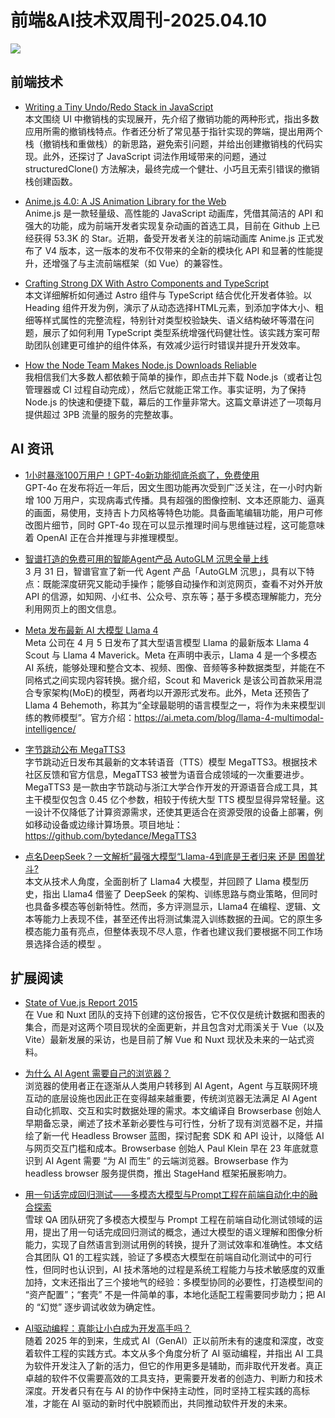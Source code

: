# 前端&AI技术双周刊-2025.04.10

![](https://gips1.baidu.com/it/u=1313554009,1261895466&fm=3028&app=3028&f=JPEG&fmt=auto&q=85&size=f2090_896)

## 前端技术
- [Writing a Tiny Undo/Redo Stack in JavaScript](https://blog.julik.nl/2025/03/a-tiny-undo-stack)
<br>本文围绕 UI 中撤销栈的实现展开，先介绍了撤销功能的两种形式，指出多数应用所需的撤销栈特点。作者还分析了常见基于指针实现的弊端，提出用两个栈（撤销栈和重做栈）的新思路，避免索引问题，并给出创建撤销栈的代码实现。此外，还探讨了 JavaScript 词法作用域带来的问题，通过 structuredClone() 方法解决，最终完成一个健壮、小巧且无索引错误的撤销栈创建函数。

- [Anime.js 4.0: A JS Animation Library for the Web](https://ku.baidu-int.com/knowledge/HFVrC7hq1Q/76YVMWYfJM/YTLhlw6TTE/pvIwChd8W2ts_R)
<br>Anime.js 是一款轻量级、高性能的 JavaScript 动画库，凭借其简洁的 API 和强大的功能，成为前端开发者实现复杂动画的首选工具，目前在 Github 上已经获得 53.3K 的 Star。近期，备受开发者关注的前端动画库 Anime.js 正式发布了 V4 版本，这一版本的发布不仅带来的全新的模块化 API 和显著的性能提升，还增强了与主流前端框架（如 Vue）的兼容性。

- [Crafting Strong DX With Astro Components and TypeScript](https://css-tricks.com/crafting-strong-dx-with-astro-components-and-typescript/)
<br>本文详细解析如何通过 Astro 组件与 TypeScript 结合优化开发者体验。以 Heading 组件开发为例，演示了从动态选择HTML元素，到添加字体大小、粗细等样式属性的完整流程，特别针对类型校验缺失、语义结构破坏等潜在问题，展示了如何利用 TypeScript 类型系统增强代码健壮性。该实践方案可帮助团队创建更可维护的组件体系，有效减少运行时错误并提升开发效率。

- [How the Node Team Makes Node.js Downloads Reliable](https://nodejs.org/en/blog/announcements/making-nodejs-downloads-reliable)
<br>我相信我们大多数人都依赖于简单的操作，即点击并下载 Node.js（或者让包管理器或 CI 过程自动完成），然后它就能正常工作。事实证明，为了保持 Node.js 的快速和便捷下载，幕后的工作量非常大。这篇文章讲述了一项每月提供超过 3PB 流量的服务的完整故事。

## AI 资讯
- [1小时暴涨100万用户！GPT-4o新功能彻底杀疯了，免费使用](https://mp.weixin.qq.com/s/yOoEjgm7cOPKdIXlaTa0zw)
<br>GPT-4o 在发布将近一年后，因文生图功能再次受到广泛关注，在一小时内新增 100 万用户，实现病毒式传播。具有超强的图像控制、文本还原能力、逼真的画面，易使用，支持吉卜力风格等特色功能。具备画笔编辑功能，用户可修改图片细节，同时 GPT-4o 现在可以显示推理时间与思维链过程，这可能意味着 OpenAI 正在合并推理与非推理模型。

- [智谱打造的免费可用的智能Agent产品 AutoGLM 沉思全量上线](https://autoglm-research.zhipuai.cn/)
<br>3 月 31 日，智谱官宣了新一代 Agent 产品「AutoGLM 沉思」，具有以下特点：既能深度研究又能动手操作；能够自动操作和浏览网页，查看不对外开放 API 的信源，如知网、小红书、公众号、京东等；基于多模态理解能力，充分利用网页上的图文信息。

- [Meta 发布最新 AI 大模型 Llama 4](https://baijiahao.baidu.com/s?id=1828612614870809121&wfr=spider&for=pc)
<br>Meta 公司在 4 月 5 日发布了其大型语言模型 Llama 的最新版本 Llama 4 Scout 与 Llama 4 Maverick。Meta 在声明中表示，Llama 4 是一个多模态 AI 系统，能够处理和整合文本、视频、图像、音频等多种数据类型，并能在不同格式之间实现内容转换。据介绍，Scout 和 Maverick 是该公司首款采用混合专家架构(MoE)的模型，两者均以开源形式发布。此外，Meta 还预告了 Llama 4 Behemoth，称其为“全球最聪明的语言模型之一，将作为未来模型训练的教师模型”。官方介绍：https://ai.meta.com/blog/llama-4-multimodal-intelligence/

- [字节跳动公布 MegaTTS3](https://www.163.com/dy/article/JS7T7S6905566WT8.html)
<br>字节跳动近日发布其最新的文本转语音（TTS）模型 MegaTTS3。根据技术社区反馈和官方信息，MegaTTS3 被誉为语音合成领域的一次重要进步。MegaTTS3 是一款由字节跳动与浙江大学合作开发的开源语音合成工具，其主干模型仅包含 0.45 亿个参数，相较于传统大型 TTS 模型显得异常轻量。这一设计不仅降低了计算资源需求，还使其更适合在资源受限的设备上部署，例如移动设备或边缘计算场景。项目地址：https://github.com/bytedance/MegaTTS3

- [点名DeepSeek？一文解析”最强大模型“Llama-4到底是王者归来 还是 困兽犹斗?](https://juejin.cn/post/7490686860089917476)
<br>本文从技术人角度，全面剖析了 Llama4 大模型，并回顾了 Llama 模型历史，指出 Llama4 借鉴了 DeepSeek 的架构、训练思路与商业策略，但同时也具备多模态等创新特性。然而，多方评测显示，Llama4 在编程、逻辑、文本等能力上表现不佳，甚至还传出将测试集混入训练数据的丑闻。它的原生多模态能力虽有亮点，但整体表现不尽人意，作者也建议我们要根据不同工作场景选择合适的模型 。

## 扩展阅读
- [State of Vue.js Report 2015](https://www.monterail.com/stateofvue)
<br>在 Vue 和 Nuxt 团队的支持下创建的这份报告，它不仅仅是统计数据和图表的集合，而是对这两个项目现状的全面更新，并且包含对尤雨溪关于 Vue（以及 Vite）最新发展的采访，也是目前了解 Vue 和 Nuxt 现状及未来的一站式资料。

- [为什么 AI Agent 需要自己的浏览器？](https://mp.weixin.qq.com/s/n0XrUIefTRSZpndtvuSdXA)
<br>浏览器的使用者正在逐渐从人类用户转移到 AI Agent，Agent 与互联网环境互动的底层设施也因此正在变得越来越重要，传统浏览器无法满足 AI Agent 自动化抓取、交互和实时数据处理的需求。本文编译自 Browserbase 创始人早期备忘录，阐述了技术革新必要性与可行性，分析了现有浏览器不足，并描绘了新一代 Headless Browser 蓝图，探讨配套 SDK 和 API 设计，以降低 AI 与网页交互门槛和成本。Browserbase 创始人 Paul Klein 早在 23 年底就意识到 AI Agent 需要 “为 AI 而生” 的云端浏览器。Browserbase 作为 headless browser 服务提供商，推出 StageHand 框架拓展影响力。

- [用一句话完成回归测试——多模态大模型与Prompt工程在前端自动化中的融合探索](https://mp.weixin.qq.com/s/Pmwq4mtD42II9dGlHfMhmw)
<br>雪球 QA 团队研究了多模态大模型与 Prompt 工程在前端自动化测试领域的运用，提出了用一句话完成回归测试的概念，通过大模型的语义理解和图像分析能力，实现了自然语言到测试用例的转换，提升了测试效率和准确性。本文结合其团队 Q1 的工程实践，验证了多模态大模型在前端自动化测试中的可行性，但同时也认识到，AI 技术落地的过程是系统工程能力与技术敏感度的双重加持，文末还指出了三个接地气的经验：多模型协同的必要性，打造模型间的 “资产配置”；“套壳” 不是一件简单的事，本地化适配工程需要同步助力；把 AI 的 “幻觉” 逐步调试收敛为确定性。

- [AI驱动编程：真能让小白成为开发高手吗？](https://mp.weixin.qq.com/s/I1wez7lQ8dtKz8fNJxsmLg)
<br>随着 2025 年的到来，生成式 AI（GenAI）正以前所未有的速度和深度，改变着软件工程的实践方式。本文从多个角度分析了 AI 驱动编程，并指出 AI 工具为软件开发注入了新的活力，但它的作用更多是辅助，而非取代开发者。真正卓越的软件不仅需要高效的工具支持，更需要开发者的创造力、判断力和技术深度。开发者只有在与 AI 的协作中保持主动性，同时坚持工程实践的高标准，才能在 AI 驱动的新时代中脱颖而出，共同推动软件开发的未来。
